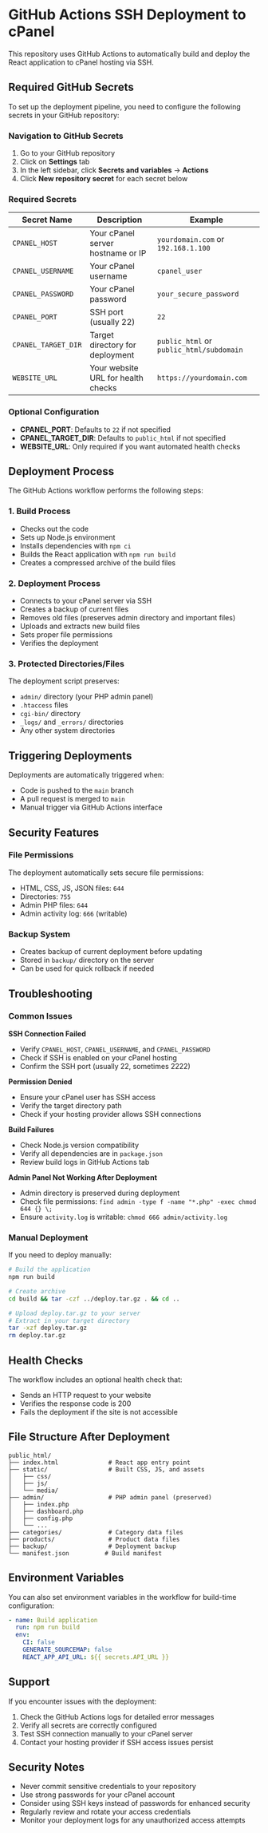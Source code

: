 # GitHub Actions SSH Deployment to cPanel

This repository uses GitHub Actions to automatically build and deploy the React application to cPanel hosting via SSH.

## Required GitHub Secrets

To set up the deployment pipeline, you need to configure the following secrets in your GitHub repository:

### Navigation to GitHub Secrets

1. Go to your GitHub repository
2. Click on **Settings** tab
3. In the left sidebar, click **Secrets and variables** → **Actions**
4. Click **New repository secret** for each secret below

### Required Secrets

| Secret Name         | Description                        | Example                                  |
| ------------------- | ---------------------------------- | ---------------------------------------- |
| `CPANEL_HOST`       | Your cPanel server hostname or IP  | `yourdomain.com` or `192.168.1.100`      |
| `CPANEL_USERNAME`   | Your cPanel username               | `cpanel_user`                            |
| `CPANEL_PASSWORD`   | Your cPanel password               | `your_secure_password`                   |
| `CPANEL_PORT`       | SSH port (usually 22)              | `22`                                     |
| `CPANEL_TARGET_DIR` | Target directory for deployment    | `public_html` or `public_html/subdomain` |
| `WEBSITE_URL`       | Your website URL for health checks | `https://yourdomain.com`                 |

### Optional Configuration

- **CPANEL_PORT**: Defaults to `22` if not specified
- **CPANEL_TARGET_DIR**: Defaults to `public_html` if not specified
- **WEBSITE_URL**: Only required if you want automated health checks

## Deployment Process

The GitHub Actions workflow performs the following steps:

### 1. Build Process

- Checks out the code
- Sets up Node.js environment
- Installs dependencies with `npm ci`
- Builds the React application with `npm run build`
- Creates a compressed archive of the build files

### 2. Deployment Process

- Connects to your cPanel server via SSH
- Creates a backup of current files
- Removes old files (preserves admin directory and important files)
- Uploads and extracts new build files
- Sets proper file permissions
- Verifies the deployment

### 3. Protected Directories/Files

The deployment script preserves:

- `admin/` directory (your PHP admin panel)
- `.htaccess` files
- `cgi-bin/` directory
- `_logs/` and `_errors/` directories
- Any other system directories

## Triggering Deployments

Deployments are automatically triggered when:

- Code is pushed to the `main` branch
- A pull request is merged to `main`
- Manual trigger via GitHub Actions interface

## Security Features

### File Permissions

The deployment automatically sets secure file permissions:

- HTML, CSS, JS, JSON files: `644`
- Directories: `755`
- Admin PHP files: `644`
- Admin activity log: `666` (writable)

### Backup System

- Creates backup of current deployment before updating
- Stored in `backup/` directory on the server
- Can be used for quick rollback if needed

## Troubleshooting

### Common Issues

**SSH Connection Failed**

- Verify `CPANEL_HOST`, `CPANEL_USERNAME`, and `CPANEL_PASSWORD`
- Check if SSH is enabled on your cPanel hosting
- Confirm the SSH port (usually 22, sometimes 2222)

**Permission Denied**

- Ensure your cPanel user has SSH access
- Verify the target directory path
- Check if your hosting provider allows SSH connections

**Build Failures**

- Check Node.js version compatibility
- Verify all dependencies are in `package.json`
- Review build logs in GitHub Actions tab

**Admin Panel Not Working After Deployment**

- Admin directory is preserved during deployment
- Check file permissions: `find admin -type f -name "*.php" -exec chmod 644 {} \;`
- Ensure `activity.log` is writable: `chmod 666 admin/activity.log`

### Manual Deployment

If you need to deploy manually:

```bash
# Build the application
npm run build

# Create archive
cd build && tar -czf ../deploy.tar.gz . && cd ..

# Upload deploy.tar.gz to your server
# Extract in your target directory
tar -xzf deploy.tar.gz
rm deploy.tar.gz
```

## Health Checks

The workflow includes an optional health check that:

- Sends an HTTP request to your website
- Verifies the response code is 200
- Fails the deployment if the site is not accessible

## File Structure After Deployment

```
public_html/
├── index.html              # React app entry point
├── static/                 # Built CSS, JS, and assets
│   ├── css/
│   ├── js/
│   └── media/
├── admin/                  # PHP admin panel (preserved)
│   ├── index.php
│   ├── dashboard.php
│   ├── config.php
│   └── ...
├── categories/             # Category data files
├── products/               # Product data files
├── backup/                 # Deployment backup
└── manifest.json          # Build manifest
```

## Environment Variables

You can also set environment variables in the workflow for build-time configuration:

```yaml
- name: Build application
  run: npm run build
  env:
    CI: false
    GENERATE_SOURCEMAP: false
    REACT_APP_API_URL: ${{ secrets.API_URL }}
```

## Support

If you encounter issues with the deployment:

1. Check the GitHub Actions logs for detailed error messages
2. Verify all secrets are correctly configured
3. Test SSH connection manually to your cPanel server
4. Contact your hosting provider if SSH access issues persist

## Security Notes

- Never commit sensitive credentials to your repository
- Use strong passwords for your cPanel account
- Consider using SSH keys instead of passwords for enhanced security
- Regularly review and rotate your access credentials
- Monitor your deployment logs for any unauthorized access attempts

